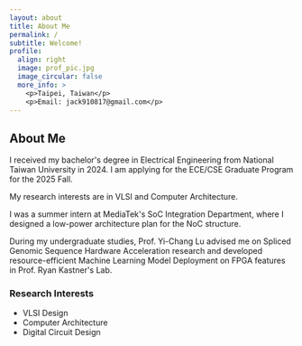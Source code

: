 ```yaml
---
layout: about
title: About Me
permalink: /
subtitle: Welcome!
profile:
  align: right
  image: prof_pic.jpg
  image_circular: false
  more_info: >
    <p>Taipei, Taiwan</p>
    <p>Email: jack910817@gmail.com</p>
---
```




## About Me
I received my bachelor's degree in Electrical Engineering from National Taiwan University in 2024. I am applying for the ECE/CSE Graduate Program for the 2025 Fall. 

My research interests are in VLSI and Computer Architecture.

I was a summer intern at MediaTek's SoC Integration Department, where I designed a low-power architecture plan for the NoC structure.  

During my undergraduate studies, Prof. Yi-Chang Lu advised me on Spliced Genomic Sequence Hardware Acceleration research and developed resource-efficient Machine Learning Model Deployment on FPGA features in Prof. Ryan Kastner's Lab.

### Research Interests
* VLSI Design
* Computer Architecture
* Digital Circuit Design
